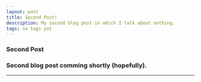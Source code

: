 ```yaml
---
layout: post
title: Second Post!
description: My second blog post in which I talk about nothing.
tags: no tags yet
---
```


### Second Post

### Second blog post comming shortly (hopefully).

****
